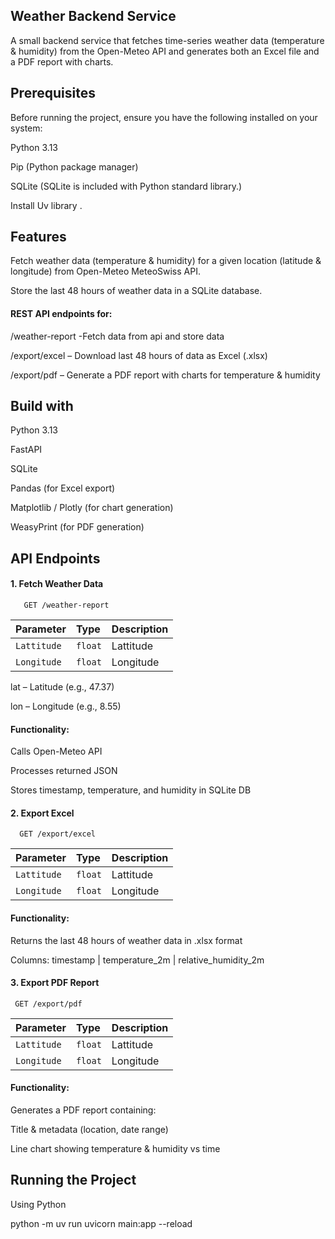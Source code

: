 
## Weather Backend Service
A small backend service that fetches time-series weather data (temperature & humidity) from the Open-Meteo API and generates both an Excel file and a PDF report with charts.

## Prerequisites

Before running the project, ensure you have the following installed on your system:

Python 3.13

Pip (Python package manager)

SQLite (SQLite is included with Python standard library.)

Install Uv library .
## Features
Fetch weather data (temperature & humidity) for a given location (latitude & longitude) from Open-Meteo MeteoSwiss API.

Store the last 48 hours of weather data in a SQLite database.

#### REST API endpoints for:

/weather-report  -Fetch data from api and store data

/export/excel – Download last 48 hours of data as Excel (.xlsx)

/export/pdf – Generate a PDF report with charts for temperature & humidity

## Build with
Python 3.13

FastAPI

SQLite

Pandas (for Excel export)

Matplotlib / Plotly (for chart generation)

WeasyPrint (for PDF generation)

## API Endpoints

#### 1. Fetch Weather Data

```http
   GET /weather-report
```

| Parameter | Type     | Description                       |
| :-------- | :------- | :-------------------------------- |
| `Lattitude` | `float` | Lattitude|
| `Longitude` | `float` | Longitude|

lat – Latitude (e.g., 47.37)

lon – Longitude (e.g., 8.55)
#### Functionality:

Calls Open-Meteo API

Processes returned JSON

Stores timestamp, temperature, and humidity in SQLite DB

#### 2. Export Excel

```http
  GET /export/excel
```

| Parameter | Type     | Description                       |
| :-------- | :------- | :-------------------------------- |
| `Lattitude` | `float` | Lattitude|
| `Longitude` | `float` | Longitude|

#### Functionality:

Returns the last 48 hours of weather data in .xlsx format

Columns: timestamp | temperature_2m | relative_humidity_2m


#### 3. Export PDF Report


```http
 GET /export/pdf
```

| Parameter | Type     | Description                       |
| :-------- | :------- | :-------------------------------- |
| `Lattitude` | `float` | Lattitude|
| `Longitude` | `float` | Longitude|


#### Functionality:

Generates a PDF report containing:

Title & metadata (location, date range)

Line chart showing temperature & humidity vs time


## Running the Project
Using Python

python -m uv run uvicorn main:app --reload
